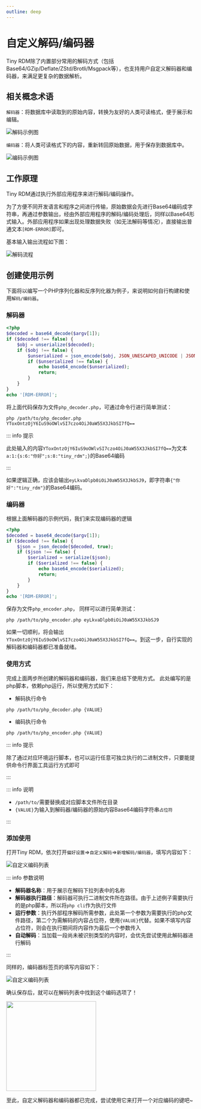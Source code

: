 ```yaml
---
outline: deep
---
```

# 自定义解码/编码器

Tiny RDM除了内置部分常用的解码方式（包括Base64/GZip/Deflate/ZStd/Brotli/Msgpack等），也支持用户自定义解码器和编码器，来满足更复杂的数据解析。

## 相关概念术语

`解码器`：将数据库中读取到的原始内容，转换为友好的人类可读格式，便于展示和编辑。

![解码示例图](images/decode_example.png)

`编码器`：将人类可读格式下的内容，重新转回原始数据，用于保存到数据库中。

![编码示例图](images/encode_example.png)

## 工作原理

Tiny RDM通过执行外部应用程序来进行解码/编码操作。

为了方便不同开发语言和程序之间进行传输，原始数据会先进行Base64编码成字符串，再通过参数输出，经由外部应用程序的解码/编码处理后，同样以Base64形式输入。外部应用程序如果出现处理数据失败（如无法解码等情况），直接输出普通文本`[RDM-ERROR]`即可。

基本输入输出流程如下图：

![解码流程](images/flow.png)

## 创建使用示例

下面将以编写一个PHP序列化器和反序列化器为例子，来说明如何自行构建和使用`解码/编码器`。

### 解码器

```php
<?php
$decoded = base64_decode($argv[1]);
if ($decoded !== false) {
    $obj = unserialize($decoded);
    if ($obj !== false) {
        $unserialized = json_encode($obj, JSON_UNESCAPED_UNICODE | JSON_UNESCAPED_SLASHES);
        if ($unserialized !== false) {
            echo base64_encode($unserialized);
            return;
        }
    }
}
echo '[RDM-ERROR]';
```

将上面代码保存为文件`php_decoder.php`，可通过命令行进行简单测试：

```shell
php /path/to/php_decoder.php YToxOntzOjY6IuS9oOWlvSI7czo4OiJ0aW55X3JkbSI7fQ==
```
::: info 提示

此处输入的内容`YToxOntzOjY6IuS9oOWlvSI7czo4OiJ0aW55X3JkbSI7fQ==`为文本`a:1:{s:6:"你好";s:8:"tiny_rdm";}`的Base64编码

:::

如果逻辑正确，应该会输出`eyLkvaDlpb0iOiJ0aW55X3JkbSJ9`，即字符串`{"你好":"tiny_rdm"}`的Base64编码。

### 编码器

根据上面解码器的示例代码，我们来实现编码器的逻辑

```php
<?php
$decoded = base64_decode($argv[1]);
if ($decoded !== false) {
    $json = json_decode($decoded, true);
    if ($json !== false) {
        $serialized = serialize($json);
        if ($serialized !== false) {
            echo base64_encode($serialized);
            return;
        }
    }
}
echo '[RDM-ERROR]';
```

保存为文件`php_encoder.php`， 同样可以进行简单测试：

```shell
php /path/to/php_encoder.php eyLkvaDlpb0iOiJ0aW55X3JkbSJ9
```

如果一切顺利，将会输出`YToxOntzOjY6IuS9oOWlvSI7czo4OiJ0aW55X3JkbSI7fQ==`。到这一步，自行实现的解码器和编码器都已准备就绪。

### 使用方式

完成上面两步所创建的解码器和编码器，我们来总结下使用方式。 此处编写的是php脚本，依赖php运行，所以使用方式如下：

- 解码执行命令

```shell
php /path/to/php_decoder.php {VALUE}
```

- 编码执行命令

```shell
php /path/to/php_encoder.php {VALUE}
```

::: info 提示

除了通过对应环境运行脚本，也可以运行任意可独立执行的二进制文件，只要能提供命令行界面工具运行方式即可

:::

::: info 说明

- `/path/to/`需要替换成对应脚本文件所在目录
- `{VALUE}`为输入到解码器/编码器的原始内容Base64编码字符串`占位符`

:::

### 添加使用

打开Tiny RDM，依次打开`偏好设置`=>`自定义解码`=>`新增解码/编码器`，填写内容如下：

![自定义编码列表](images/add_decoder.png)

::: info 参数说明

- **解码器名称**：用于展示在解码下拉列表中的名称
- **解码器执行路径**：解码器可执行二进制文件所在路径。由于上述例子需要执行的是php脚本，所以将`php cli`作为执行文件
- **运行参数**：执行外部程序解码所需参数，此处第一个参数为需要执行的php文件路径，第二个为需解码的内容占位符，使用`{VALUE}`代替。如果不填写内容占位符，则会在执行期间将内容作为最后一个参数传入
- **自动解码**：当加载一段尚未被识别类型的内容时，会优先尝试使用此解码器进行解码

:::

同样的，编码器标签页的填写内容如下：

![自定义编码列表](images/add_encoder.png)

确认保存后，就可以在解码列表中找到这个编码选项了！

<img src="./images/decode_list.png" width="240">

至此，自定义解码器和编码器都已完成，尝试使用它来打开一个对应编码的键吧~


